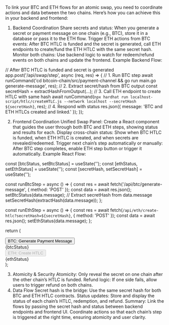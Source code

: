 To link your BTC and ETH flows for an atomic swap, you need to coordinate actions and data between the two chains. Here’s how you can achieve this in your backend and frontend:

1. Backend Coordination
Share secrets and status:
When you generate a secret or payment message on one chain (e.g., BTC), store it in a database or pass it to the ETH flow.
Trigger ETH actions from BTC events:
After BTC HTLC is funded and the secret is generated, call ETH endpoints to create/fund the ETH HTLC with the same secret hash.
Monitor both chains:
Use backend logic to watch for redeem/refund events on both chains and update the frontend.
Example Backend Flow:

// After BTC HTLC is funded and secret is generated
app.post('/api/swap/step', async (req, res) => {
  // 1. Run BTC step
  await runCommand('cd bitcoin-chain/src/payment-channel && go run main.go generate-message', res);
  // 2. Extract secret/hash from BTC output
  const secretHash = extractHashFromOutput(...);
  // 3. Call ETH endpoint to create HTLC with same hash
  await runCommand(`npx hardhat run localhost-script/htlc/createHTLC.js --network localhost --secretHash ${secretHash}`, res);
  // 4. Respond with status
  res.json({ message: 'BTC and ETH HTLCs created and linked.' });
});

2. Frontend Coordination
Unified Swap Panel:
Create a React component that guides the user through both BTC and ETH steps, showing status and results for each.
Display cross-chain status:
Show when BTC HTLC is funded, when ETH HTLC is created, and when secrets are revealed/redeemed.
Trigger next chain’s step automatically or manually:
After BTC step completes, enable ETH step button or trigger it automatically.
Example React Flow:

const [btcStatus, setBtcStatus] = useState('');
const [ethStatus, setEthStatus] = useState('');
const [secretHash, setSecretHash] = useState('');

const runBtcStep = async () => {
  const res = await fetch('/api/btc/generate-message', { method: 'POST' });
  const data = await res.json();
  setBtcStatus(data.message);
  // Extract secretHash from data.message
  setSecretHash(extractHash(data.message));
};

const runEthStep = async () => {
  const res = await fetch(`/api/eth/create-htlc?secretHash=${secretHash}`, { method: 'POST' });
  const data = await res.json();
  setEthStatus(data.message);
};

return (
  <div>
    <button onClick={runBtcStep}>BTC: Generate Payment Message</button>
    <div>{btcStatus}</div>
    <button onClick={runEthStep} disabled={!secretHash}>ETH: Create HTLC</button>
    <div>{ethStatus}</div>
  </div>
);

3. Atomicity & Security
Atomicity:
Only reveal the secret on one chain after the other chain’s HTLC is funded.
Refund logic:
If one side fails, allow users to trigger refund on both chains.
4. Data Flow
Secret hash is the bridge:
Use the same secret hash for both BTC and ETH HTLC contracts.
Status updates:
Store and display the status of each chain’s HTLC, redemption, and refund.
Summary:
Link the flows by passing the secret hash and status between backend endpoints and frontend UI. Coordinate actions so that each chain’s step is triggered at the right time, ensuring atomicity and user clarity.

